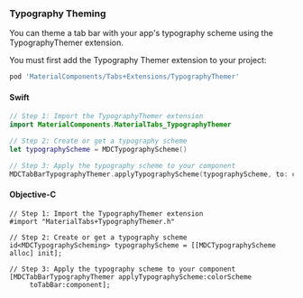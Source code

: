 ### Typography Theming

You can theme a tab bar with your app's typography scheme using the TypographyThemer extension.

You must first add the Typography Themer extension to your project:

```bash
pod 'MaterialComponents/Tabs+Extensions/TypographyThemer'
```
<!--<div class="material-code-render" markdown="1">-->
#### Swift
```swift
// Step 1: Import the TypographyThemer extension
import MaterialComponents.MaterialTabs_TypographyThemer

// Step 2: Create or get a typography scheme
let typographyScheme = MDCTypographyScheme()

// Step 3: Apply the typography scheme to your component
MDCTabBarTypographyThemer.applyTypographyScheme(typographyScheme, to: component)
```

#### Objective-C

```objc
// Step 1: Import the TypographyThemer extension
#import "MaterialTabs+TypographyThemer.h"

// Step 2: Create or get a typography scheme
id<MDCTypographyScheming> typographyScheme = [[MDCTypographyScheme alloc] init];

// Step 3: Apply the typography scheme to your component
[MDCTabBarTypographyThemer applyTypographyScheme:colorScheme
     toTabBar:component];
```
<!--</div>-->
